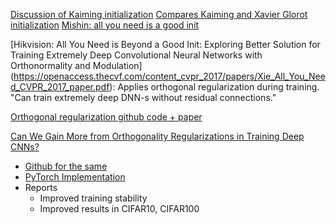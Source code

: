 [Discussion of Kaiming initialization](https://medium.com/a-paper-a-day-will-have-you-screaming-hurray/day-8-delving-deep-into-rectifiers-surpassing-human-level-performance-on-imagenet-classification-f449a886e604)
[Compares Kaiming and Xavier Glorot initialization](https://pouannes.github.io/blog/initialization/)
[Mishin: all you need is a good init](https://arxiv.org/pdf/1511.06422.pdf)

[Hikvision: All You Need is Beyond a Good Init: Exploring Better Solution for Training Extremely Deep Convolutional Neural Networks
  with Orthonormality and Modulation] (https://openaccess.thecvf.com/content_cvpr_2017/papers/Xie_All_You_Need_CVPR_2017_paper.pdf):
  Applies orthogonal regularization during training. "Can train extremely deep DNN-s without residual connections." 

[Orthogonal regularization github code + paper](https://github.com/kevinzakka/pytorch-goodies#orthogonal-regularization)

[Can We Gain More from Orthogonality Regularizations in Training Deep CNNs?](https://papers.nips.cc/paper/7680-can-we-gain-more-from-orthogonality-regularizations-in-training-deep-networks.pdf)
* [Github for the same](https://github.com/VITA-Group/Orthogonality-in-CNNs)
* [PyTorch Implementation](https://github.com/VITA-Group/Orthogonality-in-CNNs/blob/master/Imagenet/preresnet/train_n.py)
* Reports
    * Improved training stability
    * Improved results in CIFAR10, CIFAR100
